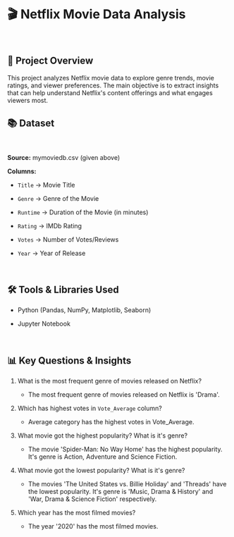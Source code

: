 # 🎬 Netflix Movie Data Analysis
<br>

## 📅 Project Overview
This project analyzes Netflix movie data to explore genre trends, movie ratings, and viewer preferences. The main objective is to extract insights that can help understand Netflix's content offerings and what engages viewers most.
<br>

## 📚 Dataset
<br>

**Source:** mymoviedb.csv (given above)

**Columns:**

  - `Title` → Movie Title

  - `Genre` → Genre of the Movie

  - `Runtime` → Duration of the Movie (in minutes)

  - `Rating` → IMDb Rating

  - `Votes` → Number of Votes/Reviews

  - `Year` → Year of Release

<br>

## 🛠️ Tools & Libraries Used

  - Python (Pandas, NumPy, Matplotlib, Seaborn)

  - Jupyter Notebook

<br>

## 📊 Key Questions & Insights

  1. What is the most frequent genre of movies released on Netflix?
     - The most frequent genre of movies released on Netflix is 'Drama'.

  2. Which has highest votes in `Vote_Average` column?
     - Average category has the highest votes in Vote_Average.

  3. What movie got the highest popularity? What is it's genre?
     - The movie 'Spider-Man: No Way Home' has the highest popularity. It's genre is Action, Adventure and Science Fiction.

  4. What movie got the lowest popularity? What is it's genre?
     - The movies 'The United States vs. Billie Holiday' and 'Threads' have the lowest popularity. It's genre is 'Music, Drama & History'         and 'War, Drama & Science Fiction' respectively.

  5. Which year has the most filmed movies?
     - The year '2020' has the most filmed movies.


